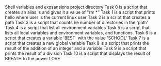 Shell variables and expsansions project directory
Task 0 is a script that creates an alias ls and gives it a value of "rm *"
Task 1 is a script that prints hello where user is the current linux user
Task 2 is a script that creates a path
Task 3 is a script that counts he number of directories in the 'path'
Task 4 is a script that list all environment variables
Task 5 is a script that lists all local variables and environment variables, and functions. 
Task 6 is a script that creates a variable 'BEST' with the value 'SCHOOL'
Task 7 is a script that creates a new global variable
Task 8 is a script that prints the result of the addition of an integer and a variable
Task 9 is a script that prints the result of a division 
Task 10 is a script that displays the result of BREATH to the power LOVE   
